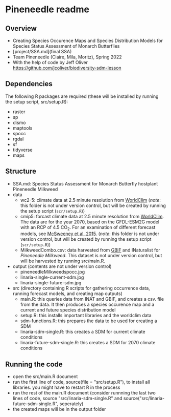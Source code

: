 # Pineneedle readme
## Overview
- Creating Species Occurence Maps and Species Distribution Models for Species Status Assessment of Monarch Butterflies
- [project/SSA.md](final SSA)
- Team Pineneedle (Claire, Mila, Moritz), Spring 2022
- With the help of code by Jeff Oliver https://github.com/jcoliver/biodiversity-sdm-lesson

## Dependencies 
The following  R packages are required (these will be installed by running the setup script, src/setup.R):
- raster
- sp
- dismo
- maptools
- spocc
- rgdal
- sf
- tidyverse
- maps

## Structure

+ SSA.md: Species Status Assessment for Monarch Butterfly hostplant Pineneedle Milkweed
+ data
  + wc2-5: climate data at 2.5 minute resolution from [WorldClim](http://www.worldclim.org) (_note_: this folder is not under version control, but will be created by running the setup script (`scr/setup.R`))
  + cmip5: forcast climate data at 2.5 minute resolution from [WorldClim](http://www.worldclim.org). The data are for the year 2070, based on the GFDL-ESM2G model with an RCP of 4.5 CO<sub>2</sub>. For an examination of different forecast models, see [McSweeney et al. 2015](https://link.springer.com/article/10.1007/s00382-014-2418-8). (_note_: this folder is not under version control, but will be created by running the setup script (`scr/setup.R`))
  + MilkweedCombo.csv: data harvested from [GBIF](https://www.gbif.org/) and INaturalist for _Pineneedle Milkweed_. This dataset is not under version control, but will be harvested by running src/main.R.
+ output (contents are not under version control)
  + pineneedleMilkweedspocc.jpg
  + linaria-single-current-sdm.jpg
  + linaria-single-future-sdm.jpg
+ src (directory containing R scripts for gathering occurrence data, running forecast models, and creating map outputs)
  + main.R: this queries data from INAT and GBIF, and creates a csv. file from the data. It then produces a species occurence map and a current and future species distribution model
  + setup.R: this installs important libraries and the worldclim data
  + sdm-functions.R: this prepares the data to be used for creating a SDM
  + linaria-sdm-single.R: this creates a SDM for current climate conditions
  + linaria-future-sdm-single.R: this creates a SDM for 2070 climate conditions
 

## Running the code
- open the src/main.R document
- run the first line of code, source(file = "src/setup.R"), to install all libraries. you might have to restart R in the process
- run the rest of the main.R document (consider runnning the last two lines of code, source "src/linaria-sdm-single.R" and source("src/linaria-future-sdm-single.R", seperately)
- the created maps will be in the output folder
